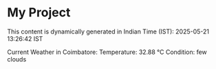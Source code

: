 # My Project

This content is dynamically generated in Indian Time (IST): 2025-05-21 13:26:42 IST


Current Weather in Coimbatore:
Temperature: 32.88 °C
Condition: few clouds
